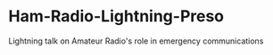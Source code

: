 Ham-Radio-Lightning-Preso
=========================

Lightning talk on Amateur Radio's role in emergency communications